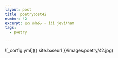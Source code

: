 ```yaml
---
layout: post
title: poetrypost42
number: 42
excerpt: ఇది జీవితం - idi jevitham
tags:
  - poetry

---
```




![_config.yml]({{ site.baseurl }}/images/poetry/42.jpg)


